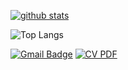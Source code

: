 [![github stats](https://github-readme-stats-sigma-five.vercel.app/api?username=kyeonghyeon0314&show_icons=true&hide=contribs&hide_border=true)](https://github.com/kyeonghyeon0314)    

![Top Langs](https://github-readme-stats-sigma-five.vercel.app/api/top-langs/?username=kyeonghyeon0314&layout=compact&card_width=320&line_height=25&theme=github&langs_count=6)             

[![Gmail Badge](https://img.shields.io/badge/-Gmail-d14836?style=flat-square&logo=Gmail&logoColor=white&link=mailto:kimkh5348@gmail.com)](mailto:kimkh5348@gmail.com)
[![CV PDF](https://img.shields.io/badge/CV-PDF-blue?style=flat-square&logo=adobeacrobatreader&logoColor=white&link=https://your-cv-link.com)](files/CV_김경현.pdf)




<!-- 
<img src="https://img.shields.io/badge/Python-3776AB.svg?&style=flat-square&logo=Python&logoColor=white"/> <img src="https://img.shields.io/badge/C++-00599C?style=flat-square&logo=c%2B%2B&logoColor=white"/> <img src="https://img.shields.io/badge/ROS-22314E?style=flat-square&logo=ROS&logoColor=white"/> <img src="https://img.shields.io/badge/LiDAR-00BFFF?style=flat-square"/> <img src="https://img.shields.io/badge/Isaac%20Sim-76B900?style=flat-square&logo=nvidia&logoColor=white"/> -->

<!--
**kyeonghyeon0314/kyeonghyeon0314** is a ✨ _special_ ✨ repository because its `README.md` (this file) appears on your GitHub profile.

Here are some ideas to get you started:

- 🔭 I’m currently working on ...
- 🌱 I’m currently learning ...
- 👯 I’m looking to collaborate on ...
- 🤔 I’m looking for help with ...
- 💬 Ask me about ...
- 📫 How to reach me: ...
- 😄 Pronouns: ...
- ⚡ Fun fact: ...
-->
